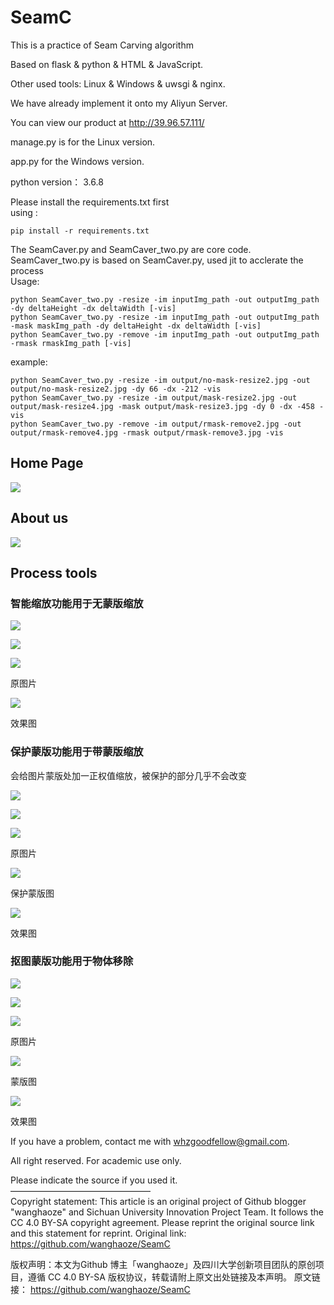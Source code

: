 # SeamC

This is a practice of Seam Carving algorithm

Based on flask & python & HTML & JavaScript.

Other used tools: Linux & Windows & uwsgi & nginx.

We have already implement it onto my Aliyun Server.

You can view our product at  http://39.96.57.111/ 

manage.py is for the Linux version.

app.py for the Windows version.

python version： 3.6.8

Please install the requirements.txt first  
using :
```
pip install -r requirements.txt
```

The SeamCaver.py and SeamCaver_two.py are core code.  
SeamCaver_two.py is based on SeamCaver.py, used jit to acclerate the process  
Usage:
```
python SeamCaver_two.py -resize -im inputImg_path -out outputImg_path  -dy deltaHeight -dx deltaWidth [-vis]
python SeamCaver_two.py -resize -im inputImg_path -out outputImg_path -mask maskImg_path -dy deltaHeight -dx deltaWidth [-vis]
python SeamCaver_two.py -remove -im inputImg_path -out outputImg_path -rmask rmaskImg_path [-vis]
```
example:
```
python SeamCaver_two.py -resize -im output/no-mask-resize2.jpg -out output/no-mask-resize2.jpg -dy 66 -dx -212 -vis
python SeamCaver_two.py -resize -im output/mask-resize2.jpg -out output/mask-resize4.jpg -mask output/mask-resize3.jpg -dy 0 -dx -458 -vis
python SeamCaver_two.py -remove -im output/rmask-remove2.jpg -out output/rmask-remove4.jpg -rmask output/rmask-remove3.jpg -vis
```
## Home Page

![](https://github.com/wanghaoze/SeamC/blob/master/output/homepage.png)

## About us

![](https://github.com/wanghaoze/SeamC/blob/master/output/about-us.png)

## Process tools

### 智能缩放功能用于无蒙版缩放

![](https://github.com/wanghaoze/SeamC/blob/master/output/no-mask-resize.png)

![](https://github.com/wanghaoze/SeamC/blob/master/output/no-mask-resize1.png)

![](https://github.com/wanghaoze/SeamC/blob/master/output/no-mask-resize2.jpg)

原图片

![](https://github.com/wanghaoze/SeamC/blob/master/output/no-mask-resize3.jpg)

效果图

### 保护蒙版功能用于带蒙版缩放

会给图片蒙版处加一正权值缩放，被保护的部分几乎不会改变

![](https://github.com/wanghaoze/SeamC/blob/master/output/mask-resize.png)

![](https://github.com/wanghaoze/SeamC/blob/master/output/mask-resize1.png)



![](https://github.com/wanghaoze/SeamC/blob/master/output/mask-resize2.jpg)

原图片

![](https://github.com/wanghaoze/SeamC/blob/master/output/mask-resize3.jpg)

保护蒙版图

![](https://github.com/wanghaoze/SeamC/blob/master/output/mask-resize4.jpg)

效果图

### 抠图蒙版功能用于物体移除

![](https://github.com/wanghaoze/SeamC/blob/master/output/rmask-remove.png)

![](https://github.com/wanghaoze/SeamC/blob/master/output/rmask-remove1.png)

![](https://github.com/wanghaoze/SeamC/blob/master/output/rmask-remove2.jpg)

原图片

![](https://github.com/wanghaoze/SeamC/blob/master/output/rmask-remove3.jpg)

蒙版图

![](https://github.com/wanghaoze/SeamC/blob/master/output/rmask-remove4.jpg)

效果图

If you have a problem, contact me with whzgoodfellow@gmail.com.

All right reserved. For academic use only. 

Please indicate the source if you used it.  
————————————————  
Copyright statement: This article is an original project of Github blogger "wanghaoze" and Sichuan University Innovation Project Team. It follows the CC 4.0 BY-SA copyright agreement. Please reprint the original source link and this statement for reprint.
Original link: https://github.com/wanghaoze/SeamC 

版权声明：本文为Github 博主「wanghaoze」及四川大学创新项目团队的原创项目，遵循 CC 4.0 BY-SA 版权协议，转载请附上原文出处链接及本声明。
原文链接： https://github.com/wanghaoze/SeamC 
